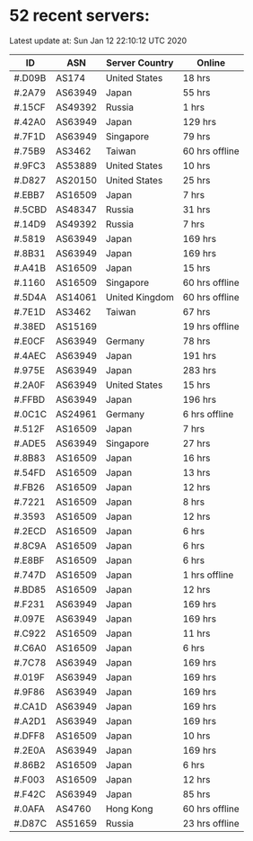 # 52 recent servers:

Latest update at: Sun Jan 12 22:10:12 UTC 2020

| ID | ASN | Server Country | Online |
| -- | --- | -------------- | ------ |
| #.D09B | AS174 | United States | 18 hrs |
| #.2A79 | AS63949 | Japan | 55 hrs |
| #.15CF | AS49392 | Russia | 1 hrs |
| #.42A0 | AS63949 | Japan | 129 hrs |
| #.7F1D | AS63949 | Singapore | 79 hrs |
| #.75B9 | AS3462 | Taiwan | 60 hrs offline |
| #.9FC3 | AS53889 | United States | 10 hrs |
| #.D827 | AS20150 | United States | 25 hrs |
| #.EBB7 | AS16509 | Japan | 7 hrs |
| #.5CBD | AS48347 | Russia | 31 hrs |
| #.14D9 | AS49392 | Russia | 7 hrs |
| #.5819 | AS63949 | Japan | 169 hrs |
| #.8B31 | AS63949 | Japan | 169 hrs |
| #.A41B | AS16509 | Japan | 15 hrs |
| #.1160 | AS16509 | Singapore | 60 hrs offline |
| #.5D4A | AS14061 | United Kingdom | 60 hrs offline |
| #.7E1D | AS3462 | Taiwan | 67 hrs |
| #.38ED | AS15169 |  | 19 hrs offline |
| #.E0CF | AS63949 | Germany | 78 hrs |
| #.4AEC | AS63949 | Japan | 191 hrs |
| #.975E | AS63949 | Japan | 283 hrs |
| #.2A0F | AS63949 | United States | 15 hrs |
| #.FFBD | AS63949 | Japan | 196 hrs |
| #.0C1C | AS24961 | Germany | 6 hrs offline |
| #.512F | AS16509 | Japan | 7 hrs |
| #.ADE5 | AS63949 | Singapore | 27 hrs |
| #.8B83 | AS16509 | Japan | 16 hrs |
| #.54FD | AS16509 | Japan | 13 hrs |
| #.FB26 | AS16509 | Japan | 12 hrs |
| #.7221 | AS16509 | Japan | 8 hrs |
| #.3593 | AS16509 | Japan | 12 hrs |
| #.2ECD | AS16509 | Japan | 6 hrs |
| #.8C9A | AS16509 | Japan | 6 hrs |
| #.E8BF | AS16509 | Japan | 6 hrs |
| #.747D | AS16509 | Japan | 1 hrs offline |
| #.BD85 | AS16509 | Japan | 12 hrs |
| #.F231 | AS63949 | Japan | 169 hrs |
| #.097E | AS63949 | Japan | 169 hrs |
| #.C922 | AS16509 | Japan | 11 hrs |
| #.C6A0 | AS16509 | Japan | 6 hrs |
| #.7C78 | AS63949 | Japan | 169 hrs |
| #.019F | AS63949 | Japan | 169 hrs |
| #.9F86 | AS63949 | Japan | 169 hrs |
| #.CA1D | AS63949 | Japan | 169 hrs |
| #.A2D1 | AS63949 | Japan | 169 hrs |
| #.DFF8 | AS16509 | Japan | 10 hrs |
| #.2E0A | AS63949 | Japan | 169 hrs |
| #.86B2 | AS16509 | Japan | 6 hrs |
| #.F003 | AS16509 | Japan | 12 hrs |
| #.F42C | AS63949 | Japan | 85 hrs |
| #.0AFA | AS4760 | Hong Kong | 60 hrs offline |
| #.D87C | AS51659 | Russia | 23 hrs offline |

